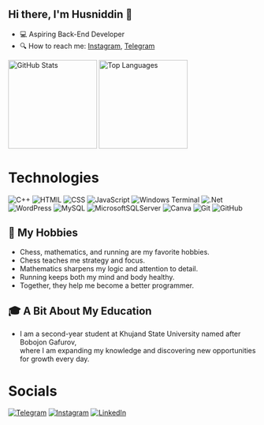 ## Hi there, I'm Husniddin 👋
- 💻 Aspiring Back-End Developer
- 🔍 How to reach me: [Instagram](https://www.instagram.com/abdukholiqov_husniddin/), [Telegram](https://t.me/abdukholiqov_husniddin)

<div align="left">
  <img src="https://github-readme-stats.vercel.app/api?username=abdukholiqovhusniddin&show_icons=true&theme=blueberry&include_all_commits=true&count_private=true&rank_icon=github" alt="GitHub Stats" height="180">
  <img src="https://github-readme-stats.vercel.app/api/top-langs/?username=abdukholiqovhusniddin&layout=compact&theme=blueberry" alt="Top Languages" height="180">
</div>

# Technologies

![C++](https://img.shields.io/badge/c++-%2300599C.svg?style=for-the-badge\&logo=c%2B%2B\&logoColor=white)
![HTMlL](https://img.shields.io/badge/HTML5-E34F26?style=for-the-badge&logo=html5&logoColor=white)
![CSS](https://img.shields.io/badge/CSS3-1572B6?style=for-the-badge&logo=css3&logoColor=white)
![JavaScript](https://img.shields.io/badge/JavaScript-323330?style=for-the-badge&logo=javascript&logoColor=F7DF1E)
![Windows Terminal](https://img.shields.io/badge/Windows%20Terminal-%234D4D4D.svg?style=for-the-badge\&logo=windows-terminal\&logoColor=white) 
![.Net](https://img.shields.io/badge/.NET-5C2D91?style=for-the-badge\&logo=.net\&logoColor=white)
![WordPress](https://img.shields.io/badge/WordPress-%23117AC9.svg?style=for-the-badge\&logo=WordPress\&logoColor=white)
![MySQL](https://img.shields.io/badge/mysql-4479A1.svg?style=for-the-badge\&logo=mysql\&logoColor=white)
![MicrosoftSQLServer](https://img.shields.io/badge/Microsoft%20SQL%20Server-CC2927?style=for-the-badge\&logo=microsoft%20sql%20server\&logoColor=white)
![Canva](https://img.shields.io/badge/Canva-%2300C4CC.svg?style=for-the-badge\&logo=Canva\&logoColor=white)
![Git](https://img.shields.io/badge/git-%23F05033.svg?style=for-the-badge\&logo=git\&logoColor=white) 
![GitHub](https://img.shields.io/badge/github-%23121011.svg?style=for-the-badge\&logo=github\&logoColor=white)

## 🎯 My Hobbies
- Chess, mathematics, and running are my favorite hobbies.
- Chess teaches me strategy and focus.
- Mathematics sharpens my logic and attention to detail.
- Running keeps both my mind and body healthy.
- Together, they help me become a better programmer.

## 🎓 A Bit About My Education
- I am a second-year student at Khujand State University named after Bobojon Gafurov, <br> where I am expanding my knowledge and discovering new opportunities for growth every day.

# Socials
[![Telegram](https://img.shields.io/badge/abdukholiqov-26A5E4?style=for-the-badge&logo=telegram&logoColor=white)](https://t.me/abdukholiqov_husniddin)
[![Instagram](https://img.shields.io/badge/abdukholiqov-E4405F?style=for-the-badge&logo=instagram&logoColor=white)](https://www.instagram.com/abdukholiqov_husniddin/)
[![LinkedIn](https://img.shields.io/badge/LinkedIn-0A66C2?style=for-the-badge&logo=linkedin&logoColor=white)](https://www.linkedin.com/in/abdukholiqov-husniddin-891950344?utm_source=share&utm_campaign=share_via&utm_content=profile&utm_medium=android_app)

